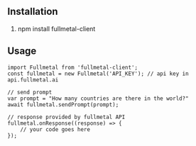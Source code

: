 ## Installation

1. npm install fullmetal-client

## Usage
```
import Fullmetal from 'fullmetal-client';
const fullmetal = new Fullmetal('API_KEY'); // api key in api.fullmetal.ai

// send prompt
var prompt = "How many countries are there in the world?"
await fullmetal.sendPrompt(prompt);

// response provided by fullmetal API
fullmetal.onResponse((response) => {
    // your code goes here
});
```
